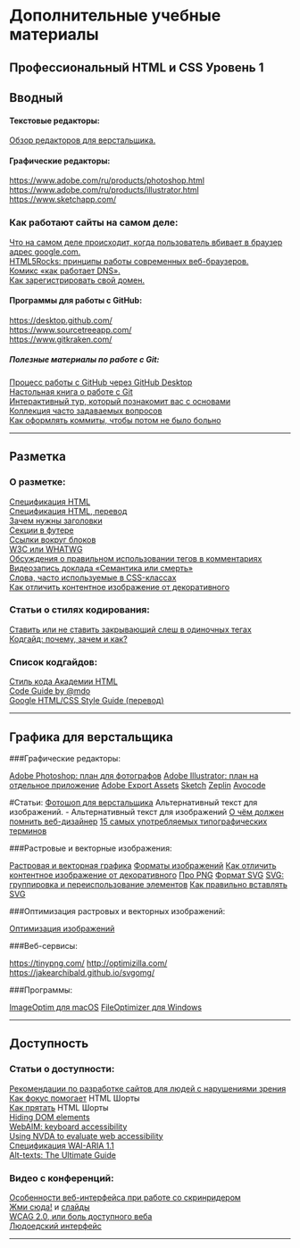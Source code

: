 # Дополнительные учебные материалы


## Профессиональный HTML и CSS Уровень 1

## Вводный

#### Текстовые редакторы:

[Обзор редакторов для верстальщика.](https://htmlacademy.ru/blog/40-editors-for-the-coders)


#### Графические редакторы:

<https://www.adobe.com/ru/products/photoshop.html><br>
<https://www.adobe.com/ru/products/illustrator.html><br>
<https://www.sketchapp.com/><br>


### Как работают сайты на самом деле:

[Что на самом деле происходит, когда пользователь вбивает в браузер адрес google.com.](https://habrahabr.ru/company/htmlacademy/blog/254825/)<br>
[HTML5Rocks: принципы работы современных веб-браузеров.](https://www.html5rocks.com/ru/tutorials/internals/howbrowserswork/)<br>
[Комикс «как работает DNS».](https://howdns.works/ep1/)<br>
[Как зарегистрировать свой домен.](https://htmlacademy.ru/blog/48-how-to-register-domain)<br>


#### Программы для работы с GitHub:

<https://desktop.github.com/><br>
<https://www.sourcetreeapp.com/><br>
<https://www.gitkraken.com/><br>


##### Полезные материалы по работе с Git:

[Процесс работы с GitHub через GitHub Desktop](https://htmlacademy.ru/blog/85-register-on-github-work-with-github-desktop)<br>
[Настольная книга о работе с Git](https://git-scm.com/book/ru/v2)<br>
[Интерактивный тур, который познакомит вас с основами](https://githowto.com/ru)<br>
[Коллекция часто задаваемых вопросов](http://firstaidgit.ru/#/)<br>
[Как оформлять коммиты, чтобы потом не было больно](https://habrahabr.ru/company/Voximplant/blog/276695/)<br>

***

## Разметка

### О разметке:

[Спецификация HTML](https://www.w3.org/TR/html/)<br>
[Спецификация HTML, перевод](http://spec.piraruco.com/html5/index.htm)<br>
[Зачем нужны заголовки](https://htmlacademy.ru/shorts/7)<br>
[Секции в футере](https://htmlacademy.ru/shorts/3)<br>
[Ссылки вокруг блоков](https://htmlacademy.ru/shorts/1)<br>
[W3C или WHATWG](https://htmlacademy.ru/shorts/11)<br>
[Обсуждения о правильном использовании тегов в комментариях](http://html5doctor.com/computer-says-no-to-html5-document-outline/)<br>
[Видеозапись доклада «Семантика или смерть»](https://events.yandex.ru/lib/talks/1520/)<br>
[Слова, часто используемые в CSS-классах](https://github.com/yoksel/common-words)<br>
[Как отличить контентное изображение от декоративного](https://htmlacademy.ru/blog/153-content-or-decor-img)<br>

### Статьи о стилях кодирования:

[Ставить или не ставить закрывающий слеш в одиночных тегах](http://www.colorglare.com/2014/02/03/to-close-or-not-to-close.html)<br>
[Кодгайд: почему, зачем и как?](https://htmlacademy.ru/blog/62-codeguide-why-what-and-how)<br>

### Список кодгайдов:

[Стиль кода Академии HTML](http://codeguide.academy/html-css.html)<br>
[Code Guide by @mdo](http://codeguide.co/)<br>
[Google HTML/CSS Style Guide (перевод)](https://google.github.io/styleguide/htmlcssguide.html)<br>


***

## Графика для верстальщика

###Графические редакторы:

[Adobe Photoshop: план для фотографов](https://www.adobe.com/ru/creativecloud/plans.html)
[Adobe Illustrator: план на отдельное приложение](https://www.adobe.com/ru/creativecloud/plans.html?single_app=illustrator)
[Adobe Export Assets](https://www.adobe.com/ru/creativecloud/extract.html)
[Sketch](https://www.sketchapp.com/)
[Zeplin](https://zeplin.io/)
[Avocode](https://avocode.com/)

#Статьи:
[Фотошоп для верстальщика](https://htmlacademy.ru/blog/51-photoshop-for-the-coders)
Альтернативный текст для изображений. - Альтернативный текст для изображений
[О чём должен помнить веб-дизайнер](https://github.com/nicothin/web-design)
[15 самых употребляемых типографических терминов](https://godesigner.ru/posts/view/175/)

###Растровые и векторные изображения:

[Растровая и векторная графика](https://htmlacademy.ru/blog/111-rastr-vector)
[Форматы изображений](https://htmlacademy.ru/blog/113-image-formats)
[Как отличить контентное изображение от декоративного](https://htmlacademy.ru/blog/153-content-or-decor-img)
[Про PNG](https://www.artlebedev.ru/technogrette/img/png-1/)
[Формат SVG](http://css.yoksel.ru/svg/)
[SVG: группировка и переиспользование элементов](http://css.yoksel.ru/svg-groups-use/)
[Как правильно вставлять SVG](https://htmlacademy.ru/shorts/4)

###Оптимизация растровых и векторных изображений:

[Оптимизация изображений](https://developers.google.com/web/fundamentals/performance/optimizing-content-efficiency/image-optimization?hl=ru)

###Веб-сервисы: 

 <https://tinypng.com/>
 <http://optimizilla.com/>
 <https://jakearchibald.github.io/svgomg/>

###Программы:

[ImageOptim для macOS](https://imageoptim.com/mac)
[FileOptimizer для Windows](https://nikkhokkho.sourceforge.io/static.php?page=FileOptimizer)

***

## Доступность

### Статьи о доступности:

[Рекомендации по разработке сайтов для людей с нарушениями зрения](https://weblind.ru/)<br>
[Как фокус помогает](https://htmlacademy.ru/shorts/10) HTML Шорты<br>
[Как прятать](https://htmlacademy.ru/shorts/12) HTML Шорты<br>
[Hiding DOM elements](https://allyjs.io/tutorials/hiding-elements.html)<br>
[WebAIM: keyboard accessibility](https://webaim.org/techniques/keyboard/)<br>
[Using NVDA to evaluate web accessibility](https://webaim.org/articles/nvda/)<br>
[Спецификация WAI-ARIA 1.1](https://www.w3.org/TR/wai-aria-1.1/)<br>
[Alt-texts: The Ultimate Guide](https://axesslab.com/alt-texts/)<br>

### Видео с конференций:

[Особенности веб-интерфейса при работе со скринридером](https://www.youtube.com/watch?v=2nSib5UuR_g)<br>
[Жми сюда!](https://www.youtube.com/watch?v=MWJKwn_gKR4) и [cлайды](https://wsd.events/2016/06/25/pres/push-it/#)<br>
[WCAG 2.0, или боль доступного веба](https://www.youtube.com/watch?v=ETw8uUr6Q7g)<br>
[Людоедский интерфейс](https://www.youtube.com/watch?v=ssJsjGZE2sc)<br>

***

